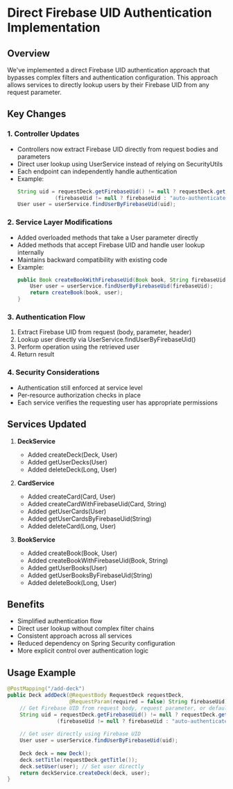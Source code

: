 # Direct Firebase UID Authentication Implementation

## Overview
We've implemented a direct Firebase UID authentication approach that bypasses complex filters and authentication configuration. This approach allows services to directly lookup users by their Firebase UID from any request parameter.

## Key Changes

### 1. Controller Updates
- Controllers now extract Firebase UID directly from request bodies and parameters
- Direct user lookup using UserService instead of relying on SecurityUtils
- Each endpoint can independently handle authentication
- Example:
  ```java
  String uid = requestDeck.getFirebaseUid() != null ? requestDeck.getFirebaseUid() : 
              (firebaseUid != null ? firebaseUid : "auto-authenticated-user");
  User user = userService.findUserByFirebaseUid(uid);
  ```

### 2. Service Layer Modifications
- Added overloaded methods that take a User parameter directly
- Added methods that accept Firebase UID and handle user lookup internally
- Maintains backward compatibility with existing code
- Example:
  ```java
  public Book createBookWithFirebaseUid(Book book, String firebaseUid) {
      User user = userService.findUserByFirebaseUid(firebaseUid);
      return createBook(book, user);
  }
  ```

### 3. Authentication Flow
1. Extract Firebase UID from request (body, parameter, header)
2. Lookup user directly via UserService.findUserByFirebaseUid()
3. Perform operation using the retrieved user
4. Return result

### 4. Security Considerations
- Authentication still enforced at service level
- Per-resource authorization checks in place
- Each service verifies the requesting user has appropriate permissions

## Services Updated
1. **DeckService**
   - Added createDeck(Deck, User)
   - Added getUserDecks(User)
   - Added deleteDeck(Long, User)

2. **CardService**
   - Added createCard(Card, User)
   - Added createCardWithFirebaseUid(Card, String)
   - Added getUserCards(User)
   - Added getUserCardsByFirebaseUid(String)
   - Added deleteCard(Long, User)

3. **BookService**
   - Added createBook(Book, User)
   - Added createBookWithFirebaseUid(Book, String)
   - Added getUserBooks(User)
   - Added getUserBooksByFirebaseUid(String)
   - Added deleteBook(Long, User)

## Benefits
- Simplified authentication flow
- Direct user lookup without complex filter chains
- Consistent approach across all services
- Reduced dependency on Spring Security configuration
- More explicit control over authentication logic

## Usage Example
```java
@PostMapping("/add-deck")
public Deck addDeck(@RequestBody RequestDeck requestDeck, 
                    @RequestParam(required = false) String firebaseUid) {
    // Get Firebase UID from request body, request parameter, or default
    String uid = requestDeck.getFirebaseUid() != null ? requestDeck.getFirebaseUid() : 
                (firebaseUid != null ? firebaseUid : "auto-authenticated-user");
                
    // Get user directly using Firebase UID
    User user = userService.findUserByFirebaseUid(uid);
    
    Deck deck = new Deck();
    deck.setTitle(requestDeck.getTitle());
    deck.setUser(user); // Set user directly
    return deckService.createDeck(deck, user);
} 